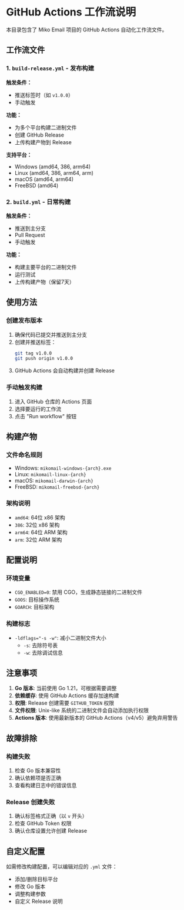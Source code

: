 # GitHub Actions 工作流说明

本目录包含了 Miko Email 项目的 GitHub Actions 自动化工作流文件。

## 工作流文件

### 1. `build-release.yml` - 发布构建
**触发条件：**
- 推送标签时（如 `v1.0.0`）
- 手动触发

**功能：**
- 为多个平台构建二进制文件
- 创建 GitHub Release
- 上传构建产物到 Release

**支持平台：**
- Windows (amd64, 386, arm64)
- Linux (amd64, 386, arm64, arm)
- macOS (amd64, arm64)
- FreeBSD (amd64)

### 2. `build.yml` - 日常构建
**触发条件：**
- 推送到主分支
- Pull Request
- 手动触发

**功能：**
- 构建主要平台的二进制文件
- 运行测试
- 上传构建产物（保留7天）

## 使用方法

### 创建发布版本
1. 确保代码已提交并推送到主分支
2. 创建并推送标签：
   ```bash
   git tag v1.0.0
   git push origin v1.0.0
   ```
3. GitHub Actions 会自动构建并创建 Release

### 手动触发构建
1. 进入 GitHub 仓库的 Actions 页面
2. 选择要运行的工作流
3. 点击 "Run workflow" 按钮

## 构建产物

### 文件命名规则
- Windows: `mikomail-windows-{arch}.exe`
- Linux: `mikomail-linux-{arch}`
- macOS: `mikomail-darwin-{arch}`
- FreeBSD: `mikomail-freebsd-{arch}`

### 架构说明
- `amd64`: 64位 x86 架构
- `386`: 32位 x86 架构
- `arm64`: 64位 ARM 架构
- `arm`: 32位 ARM 架构

## 配置说明

### 环境变量
- `CGO_ENABLED=0`: 禁用 CGO，生成静态链接的二进制文件
- `GOOS`: 目标操作系统
- `GOARCH`: 目标架构

### 构建标志
- `-ldflags="-s -w"`: 减小二进制文件大小
  - `-s`: 去除符号表
  - `-w`: 去除调试信息

## 注意事项

1. **Go 版本**: 当前使用 Go 1.21，可根据需要调整
2. **依赖缓存**: 使用 GitHub Actions 缓存加速构建
3. **权限**: Release 创建需要 `GITHUB_TOKEN` 权限
4. **文件权限**: Unix-like 系统的二进制文件会自动添加执行权限
5. **Actions 版本**: 使用最新版本的 GitHub Actions（v4/v5）避免弃用警告

## 故障排除

### 构建失败
1. 检查 Go 版本兼容性
2. 确认依赖项是否正确
3. 查看构建日志中的错误信息

### Release 创建失败
1. 确认标签格式正确（以 `v` 开头）
2. 检查 GitHub Token 权限
3. 确认仓库设置允许创建 Release

## 自定义配置

如需修改构建配置，可以编辑对应的 `.yml` 文件：
- 添加/删除目标平台
- 修改 Go 版本
- 调整构建参数
- 自定义 Release 说明

